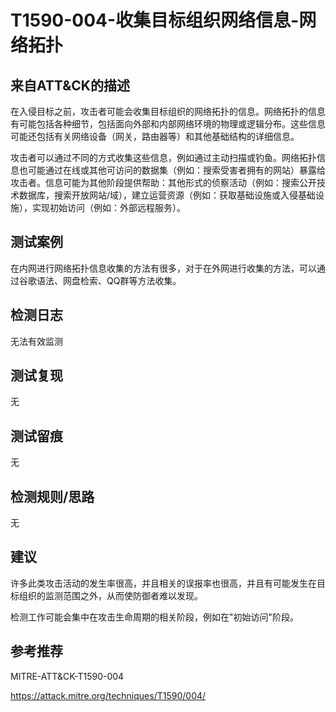 # T1590-004-收集目标组织网络信息-网络拓扑

## 来自ATT&CK的描述

在入侵目标之前，攻击者可能会收集目标组织的网络拓扑的信息。网络拓扑的信息有可能包括各种细节，包括面向外部和内部网络环境的物理或逻辑分布。这些信息可能还包括有关网络设备（网关，路由器等）和其他基础结构的详细信息。

攻击者可以通过不同的方式收集这些信息，例如通过主动扫描或钓鱼。网络拓扑信息也可能通过在线或其他可访问的数据集（例如：搜索受害者拥有的网站）暴露给攻击者。信息可能为其他阶段提供帮助：其他形式的侦察活动（例如：搜索公开技术数据库，搜索开放网站/域），建立运营资源（例如：获取基础设施或入侵基础设施），实现初始访问（例如：外部远程服务）。

## 测试案例

在内网进行网络拓扑信息收集的方法有很多，对于在外网进行收集的方法，可以通过谷歌语法、网盘检索、QQ群等方法收集。

## 检测日志

无法有效监测

## 测试复现

无

## 测试留痕

无

## 检测规则/思路

无

## 建议

许多此类攻击活动的发生率很高，并且相关的误报率也很高，并且有可能发生在目标组织的监测范围之外，从而使防御者难以发现。

检测工作可能会集中在攻击生命周期的相关阶段，例如在"初始访问"阶段。

## 参考推荐

MITRE-ATT&CK-T1590-004

<https://attack.mitre.org/techniques/T1590/004/>
